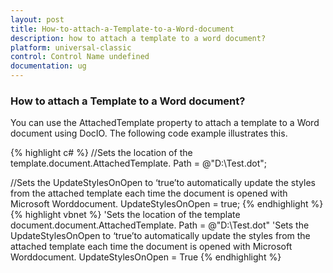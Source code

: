 ```yaml
---
layout: post
title: How-to-attach-a-Template-to-a-Word-document
description: how to attach a template to a word document?
platform: universal-classic
control: Control Name undefined
documentation: ug
---
```


### How to attach a Template to a Word document?

You can use the AttachedTemplate property to attach a template to a Word document using DocIO. The following code example illustrates this.

{% highlight c# %}
//Sets the location of the template.document.AttachedTemplate.
Path = @"D:\Test.dot";

//Sets the UpdateStylesOnOpen to ‘true’to automatically update the styles from the attached template each time the document is opened with Microsoft Worddocument.
UpdateStylesOnOpen = true;
{% endhighlight %}
{% highlight vbnet %}
'Sets the location of the template document.document.AttachedTemplate.
Path = @"D:\Test.dot"
'Sets the UpdateStylesOnOpen to ‘true’to automatically update the styles from the attached template each time the document is opened with Microsoft Worddocument.
UpdateStylesOnOpen = True
{% endhighlight %}


